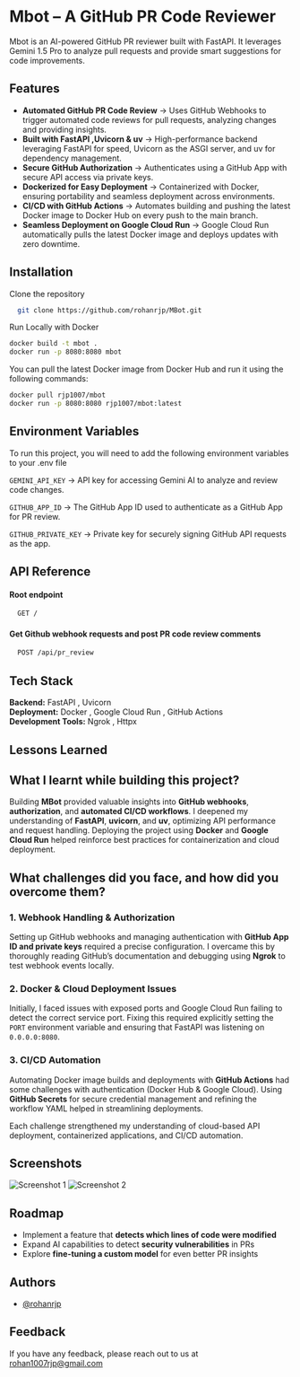 
# Mbot – A GitHub PR Code Reviewer

Mbot is an AI-powered GitHub PR reviewer built with FastAPI. It leverages Gemini 1.5 Pro to analyze pull requests and provide smart suggestions for code improvements.


## Features

- **Automated GitHub PR Code Review** → Uses GitHub Webhooks to trigger automated code reviews for pull requests, analyzing changes and providing insights. 
- **Built with FastAPI ,Uvicorn & uv** → High-performance backend leveraging FastAPI for speed, Uvicorn as the ASGI server, and uv for dependency management.
- **Secure GitHub Authorization** → Authenticates using a GitHub App with secure API access via private keys.
- **Dockerized for Easy Deployment** → Containerized with Docker, ensuring portability and seamless deployment across environments.
- **CI/CD with GitHub Actions** → Automates building and pushing the latest Docker image to Docker Hub on every push to the main branch.
- **Seamless Deployment on Google Cloud Run** → Google Cloud Run automatically pulls the latest Docker image and deploys updates with zero downtime.


## Installation

Clone the repository

```bash
  git clone https://github.com/rohanrjp/MBot.git
```
Run Locally with Docker

```bash
docker build -t mbot .
docker run -p 8080:8080 mbot
```
You can pull the latest Docker image from Docker Hub and run it using the following commands:

```bash
docker pull rjp1007/mbot
docker run -p 8080:8080 rjp1007/mbot:latest
```

## Environment Variables

To run this project, you will need to add the following environment variables to your .env file

`GEMINI_API_KEY` -> API key for accessing Gemini AI to analyze and review code changes.

`GITHUB_APP_ID` -> The GitHub App ID used to authenticate as a GitHub App for PR review.

`GITHUB_PRIVATE_KEY` -> Private key for securely signing GitHub API requests as the app.

## API Reference

#### Root endpoint

```bash
  GET /
```

#### Get Github webhook requests and post PR code review comments

```bash
  POST /api/pr_review
```



## Tech Stack

**Backend:** FastAPI , Uvicorn \
**Deployment:** Docker , Google Cloud Run , GitHub Actions \
**Development Tools:** Ngrok , Httpx 


## Lessons Learned

## What I learnt while building this project?  

Building **MBot** provided valuable insights into **GitHub webhooks**, **authorization**, and **automated CI/CD workflows**. I deepened my understanding of **FastAPI**, **uvicorn**, and **uv**, optimizing API performance and request handling. Deploying the project using **Docker** and **Google Cloud Run** helped reinforce best practices for containerization and cloud deployment.  

## What challenges did you face, and how did you overcome them?  

### 1. Webhook Handling & Authorization  
Setting up GitHub webhooks and managing authentication with **GitHub App ID and private keys** required a precise configuration. I overcame this by thoroughly reading GitHub’s documentation and debugging using **Ngrok** to test webhook events locally.  

### 2. Docker & Cloud Deployment Issues  
Initially, I faced issues with exposed ports and Google Cloud Run failing to detect the correct service port. Fixing this required explicitly setting the `PORT` environment variable and ensuring that FastAPI was listening on `0.0.0.0:8080`.  

### 3. CI/CD Automation  
Automating Docker image builds and deployments with **GitHub Actions** had some challenges with authentication (Docker Hub & Google Cloud). Using **GitHub Secrets** for secure credential management and refining the workflow YAML helped in streamlining deployments.  

Each challenge strengthened my understanding of cloud-based API deployment, containerized applications, and CI/CD automation. 

## Screenshots

![Screenshot 1](https://i.imgur.com/H357tWL.png)
![Screenshot 2](https://i.imgur.com/E3GYteA.png)


## Roadmap

- Implement a feature that **detects which lines of code were modified**  
- Expand AI capabilities to detect **security vulnerabilities** in PRs 
- Explore **fine-tuning a custom model** for even better PR insights





## Authors

- [@rohanrjp](https://github.com/rohanrjp)


## Feedback

If you have any feedback, please reach out to us at rohan1007rjp@gmail.com

